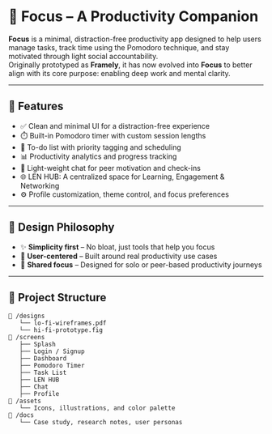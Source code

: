 # 📱 Focus – A Productivity Companion

**Focus** is a minimal, distraction-free productivity app designed to help users manage tasks, track time using the Pomodoro technique, and stay motivated through light social accountability.  
Originally prototyped as **Framely**, it has now evolved into **Focus** to better align with its core purpose: enabling deep work and mental clarity.

---

## 🚀 Features

- ✅ Clean and minimal UI for a distraction-free experience  
- ⏱️ Built-in Pomodoro timer with custom session lengths  
- 🧾 To-do list with priority tagging and scheduling  
- 📊 Productivity analytics and progress tracking  
- 💬 Light-weight chat for peer motivation and check-ins  
- 🌐 LEN HUB: A centralized space for Learning, Engagement & Networking  
- ⚙️ Profile customization, theme control, and focus preferences

---

## 🧠 Design Philosophy

- ✨ **Simplicity first** – No bloat, just tools that help you focus
- 🎯 **User-centered** – Built around real productivity use cases
- 🤝 **Shared focus** – Designed for solo or peer-based productivity journeys

---

## 📂 Project Structure

```plaintext
📁 /designs
   └── lo-fi-wireframes.pdf
   └── hi-fi-prototype.fig
📁 /screens
   ├── Splash
   ├── Login / Signup
   ├── Dashboard
   ├── Pomodoro Timer
   ├── Task List
   ├── LEN HUB
   ├── Chat
   ├── Profile
📁 /assets
   └── Icons, illustrations, and color palette
📁 /docs
   └── Case study, research notes, user personas

